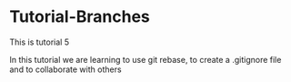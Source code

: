 # Tutorial-Branches
This is tutorial 5

In this tutorial we are learning to use git rebase, to create a .gitignore file and to collaborate with others